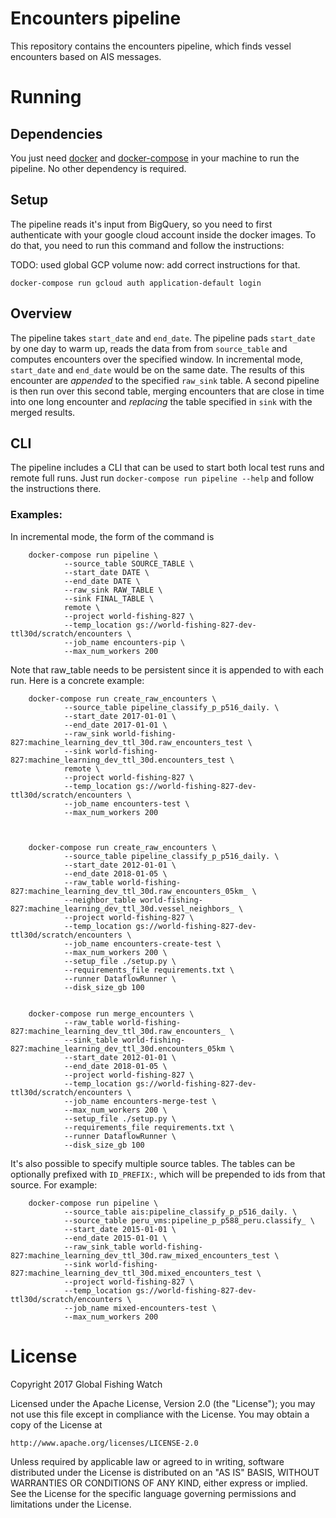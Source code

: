 # Encounters pipeline 

This repository contains the encounters pipeline, which finds vessel encounters
based on AIS messages.

# Running

## Dependencies

You just need [docker](https://www.docker.com/) and
[docker-compose](https://docs.docker.com/compose/) in your machine to run the
pipeline. No other dependency is required.

## Setup

The pipeline reads it's input from BigQuery, so you need to first authenticate
with your google cloud account inside the docker images. To do that, you need
to run this command and follow the instructions:

TODO: used global GCP volume now: add correct instructions for that.

```
docker-compose run gcloud auth application-default login
```

## Overview

The pipeline takes `start_date` and `end_date`. The pipeline pads `start_date`
by one day to warm up, reads the data from from `source_table` and computes
encounters over the specified window.
In incremental mode, `start_date` and `end_date` would be on the same date.  The results
of this encounter are *appended* to the specified `raw_sink` table. A second pipeline
is then run over this second table, merging encounters that are close in time into
one long encounter and *replacing* the table specified in `sink` with the merged results.

## CLI

The pipeline includes a CLI that can be used to start both local test runs and
remote full runs. Just run `docker-compose run pipeline --help` and follow the
instructions there.

### Examples:

In incremental mode, the form of the command is

        docker-compose run pipeline \
                --source_table SOURCE_TABLE \
                --start_date DATE \
                --end_date DATE \
                --raw_sink RAW_TABLE \
                --sink FINAL_TABLE \
                remote \
                --project world-fishing-827 \
                --temp_location gs://world-fishing-827-dev-ttl30d/scratch/encounters \
                --job_name encounters-pip \
                --max_num_workers 200

Note that raw_table needs to be persistent since it is appended to with each run.
Here is a concrete example:

        docker-compose run create_raw_encounters \
                --source_table pipeline_classify_p_p516_daily. \
                --start_date 2017-01-01 \
                --end_date 2017-01-01 \
                --raw_sink world-fishing-827:machine_learning_dev_ttl_30d.raw_encounters_test \
                --sink world-fishing-827:machine_learning_dev_ttl_30d.encounters_test \
                remote \
                --project world-fishing-827 \
                --temp_location gs://world-fishing-827-dev-ttl30d/scratch/encounters \
                --job_name encounters-test \
                --max_num_workers 200



        docker-compose run create_raw_encounters \
                --source_table pipeline_classify_p_p516_daily. \
                --start_date 2012-01-01 \
                --end_date 2018-01-05 \
                --raw_table world-fishing-827:machine_learning_dev_ttl_30d.raw_encounters_05km_ \
                --neighbor_table world-fishing-827:machine_learning_dev_ttl_30d.vessel_neighbors_ \
                --project world-fishing-827 \
                --temp_location gs://world-fishing-827-dev-ttl30d/scratch/encounters \
                --job_name encounters-create-test \
                --max_num_workers 200 \
                --setup_file ./setup.py \
                --requirements_file requirements.txt \
                --runner DataflowRunner \
                --disk_size_gb 100


        docker-compose run merge_encounters \
                --raw_table world-fishing-827:machine_learning_dev_ttl_30d.raw_encounters_ \
                --sink_table world-fishing-827:machine_learning_dev_ttl_30d.encounters_05km \
                --start_date 2012-01-01 \
                --end_date 2018-01-05 \
                --project world-fishing-827 \
                --temp_location gs://world-fishing-827-dev-ttl30d/scratch/encounters \
                --job_name encounters-merge-test \
                --max_num_workers 200 \
                --setup_file ./setup.py \
                --requirements_file requirements.txt \
                --runner DataflowRunner \
                --disk_size_gb 100


It's also possible to specify multiple source tables. The tables can be optionally prefixed with `ID_PREFIX:`, which will
be prepended to ids from that source. For example:

        docker-compose run pipeline \
                --source_table ais:pipeline_classify_p_p516_daily. \
                --source_table peru_vms:pipeline_p_p588_peru.classify_ \
                --start_date 2015-01-01 \
                --end_date 2015-01-01 \
                --raw_sink_table world-fishing-827:machine_learning_dev_ttl_30d.raw_mixed_encounters_test \
                --sink world-fishing-827:machine_learning_dev_ttl_30d.mixed_encounters_test \
                --project world-fishing-827 \
                --temp_location gs://world-fishing-827-dev-ttl30d/scratch/encounters \
                --job_name mixed-encounters-test \
                --max_num_workers 200


# License

Copyright 2017 Global Fishing Watch

Licensed under the Apache License, Version 2.0 (the "License");
you may not use this file except in compliance with the License.
You may obtain a copy of the License at

    http://www.apache.org/licenses/LICENSE-2.0

Unless required by applicable law or agreed to in writing, software
distributed under the License is distributed on an "AS IS" BASIS,
WITHOUT WARRANTIES OR CONDITIONS OF ANY KIND, either express or implied.
See the License for the specific language governing permissions and
limitations under the License.
